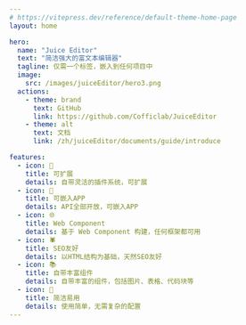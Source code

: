 ```yaml
---
# https://vitepress.dev/reference/default-theme-home-page
layout: home

hero:
  name: "Juice Editor"
  text: "简洁强大的富文本编辑器"
  tagline: 仅需一个标签，嵌入到任何项目中
  image: 
    src: /images/juiceEditor/hero3.png
  actions:
    - theme: brand
      text: GitHub
      link: https://github.com/Cofficlab/JuiceEditor
    - theme: alt
      text: 文档
      link: /zh/juiceEditor/documents/guide/introduce

features:
  - icon: 🔌
    title: 可扩展
    details: 自带灵活的插件系统，可扩展
  - icon: 📱
    title: 可嵌入APP
    details: API全部开放，可嵌入APP
  - icon: 🌐
    title: Web Component
    details: 基于 Web Component 构建，任何框架都可用
  - icon: 🕷️
    title: SEO友好
    details: 以HTML结构为基础，天然SEO友好
  - icon: 📚
    title: 自带丰富组件
    details: 自带丰富的组件，包括图片、表格、代码块等
  - icon: 🎁
    title: 简洁易用
    details: 使用简单，无需复杂的配置
---
```


<style>
:root {
  --vp-home-hero-name-color: transparent;
  --vp-home-hero-name-background: -webkit-linear-gradient(120deg, #bd34fe 30%, #41d1ff);

  --vp-home-hero-image-background-image: linear-gradient(-45deg, #bd34fe 50%, #47caff 50%);
  --vp-home-hero-image-filter: blur(44px);
}

@media (min-width: 640px) {
  :root {
    --vp-home-hero-image-filter: blur(56px);
  }
}

@media (min-width: 960px) {
  :root {
    --vp-home-hero-image-filter: blur(68px);
  }
}
</style>
